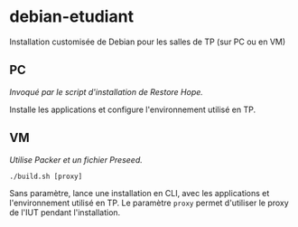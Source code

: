 # debian-etudiant
Installation customisée de Debian pour les salles de TP (sur PC ou en VM)

## PC

*Invoqué par le script d'installation de Restore Hope.*

Installe les applications et configure l'environnement utilisé en TP.

## VM

*Utilise Packer et un fichier Preseed.*

```
./build.sh [proxy]
```

Sans paramètre, lance une installation en CLI, avec les applications et l'environnement utilisé en TP.
Le paramètre `proxy` permet d'utiliser le proxy de l'IUT pendant l'installation.
